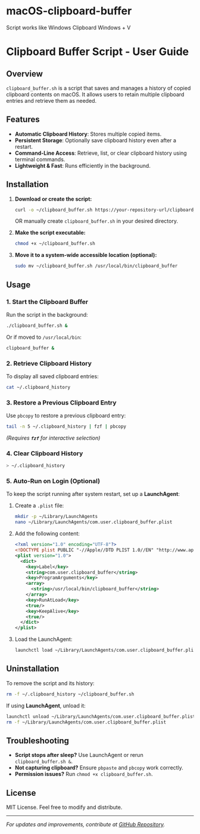 # macOS-clipboard-buffer
Script works like Windows Clipboard Windows + V

# Clipboard Buffer Script - User Guide

## Overview

`clipboard_buffer.sh` is a script that saves and manages a history of copied clipboard contents on macOS. It allows users to retain multiple clipboard entries and retrieve them as needed.

## Features

- **Automatic Clipboard History**: Stores multiple copied items.
- **Persistent Storage**: Optionally save clipboard history even after a restart.
- **Command-Line Access**: Retrieve, list, or clear clipboard history using terminal commands.
- **Lightweight & Fast**: Runs efficiently in the background.

## Installation

1. **Download or create the script:**

   ```sh
   curl -o ~/clipboard_buffer.sh https://your-repository-url/clipboard_buffer.sh
   ```

   OR manually create `clipboard_buffer.sh` in your desired directory.

2. **Make the script executable:**

   ```sh
   chmod +x ~/clipboard_buffer.sh
   ```

3. **Move it to a system-wide accessible location (optional):**

   ```sh
   sudo mv ~/clipboard_buffer.sh /usr/local/bin/clipboard_buffer
   ```

## Usage

### **1. Start the Clipboard Buffer**

Run the script in the background:

```sh
./clipboard_buffer.sh &
```

Or if moved to `/usr/local/bin`:

```sh
clipboard_buffer &
```

### **2. Retrieve Clipboard History**

To display all saved clipboard entries:

```sh
cat ~/.clipboard_history
```

### **3. Restore a Previous Clipboard Entry**

Use `pbcopy` to restore a previous clipboard entry:

```sh
tail -n 5 ~/.clipboard_history | fzf | pbcopy
```

*(Requires **`fzf`** for interactive selection)*

### **4. Clear Clipboard History**

```sh
> ~/.clipboard_history
```

### **5. Auto-Run on Login (Optional)**

To keep the script running after system restart, set up a **LaunchAgent**:

1. Create a `.plist` file:
   ```sh
   mkdir -p ~/Library/LaunchAgents
   nano ~/Library/LaunchAgents/com.user.clipboard_buffer.plist
   ```
2. Add the following content:
   ```xml
   <?xml version="1.0" encoding="UTF-8"?>
   <!DOCTYPE plist PUBLIC "-//Apple//DTD PLIST 1.0//EN" "http://www.apple.com/DTDs/PropertyList-1.0.dtd">
   <plist version="1.0">
     <dict>
       <key>Label</key>
       <string>com.user.clipboard_buffer</string>
       <key>ProgramArguments</key>
       <array>
         <string>/usr/local/bin/clipboard_buffer</string>
       </array>
       <key>RunAtLoad</key>
       <true/>
       <key>KeepAlive</key>
       <true/>
     </dict>
   </plist>
   ```
3. Load the LaunchAgent:
   ```sh
   launchctl load ~/Library/LaunchAgents/com.user.clipboard_buffer.plist
   ```

## Uninstallation

To remove the script and its history:

```sh
rm -f ~/.clipboard_history ~/clipboard_buffer.sh
```

If using **LaunchAgent**, unload it:

```sh
launchctl unload ~/Library/LaunchAgents/com.user.clipboard_buffer.plist
rm -f ~/Library/LaunchAgents/com.user.clipboard_buffer.plist
```

## Troubleshooting

- **Script stops after sleep?** Use LaunchAgent or rerun `clipboard_buffer.sh &`.
- **Not capturing clipboard?** Ensure `pbpaste` and `pbcopy` work correctly.
- **Permission issues?** Run `chmod +x clipboard_buffer.sh`.

## License

MIT License. Feel free to modify and distribute.

---

*For updates and improvements, contribute at *[*GitHub Repository*](https://github.com/your-repo)*.*

